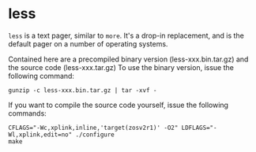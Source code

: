 # less

`less` is a text pager, similar to `more`.  It's a drop-in replacement, and is the default pager on a number of operating systems.  

Contained here are a precompiled binary version (less-xxx.bin.tar.gz) and the source code (less-xxx.tar.gz)
To use the binary version, issue the following command:

```
gunzip -c less-xxx.bin.tar.gz | tar -xvf -
```

If you want to compile the source code yourself, issue the following commands:

```
CFLAGS="-Wc,xplink,inline,'target(zosv2r1)' -O2" LDFLAGS="-Wl,xplink,edit=no" ./configure
make
```


